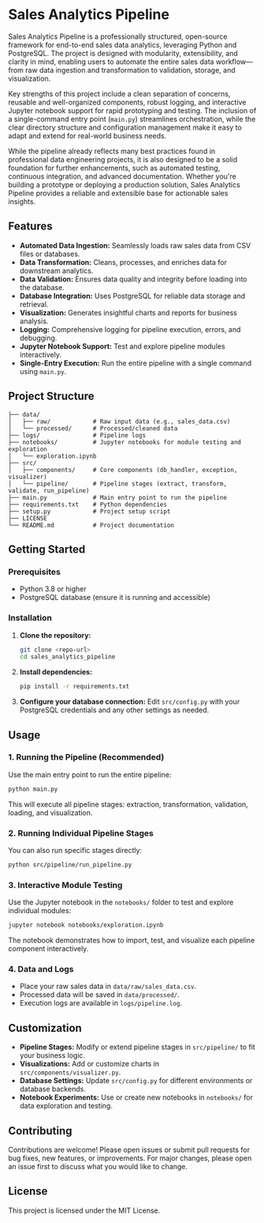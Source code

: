 
# Sales Analytics Pipeline

Sales Analytics Pipeline is a professionally structured, open-source framework for end-to-end sales data analytics, leveraging Python and PostgreSQL. The project is designed with modularity, extensibility, and clarity in mind, enabling users to automate the entire sales data workflow—from raw data ingestion and transformation to validation, storage, and visualization.

Key strengths of this project include a clean separation of concerns, reusable and well-organized components, robust logging, and interactive Jupyter notebook support for rapid prototyping and testing. The inclusion of a single-command entry point (`main.py`) streamlines orchestration, while the clear directory structure and configuration management make it easy to adapt and extend for real-world business needs.

While the pipeline already reflects many best practices found in professional data engineering projects, it is also designed to be a solid foundation for further enhancements, such as automated testing, continuous integration, and advanced documentation. Whether you're building a prototype or deploying a production solution, Sales Analytics Pipeline provides a reliable and extensible base for actionable sales insights.

## Features

- **Automated Data Ingestion:** Seamlessly loads raw sales data from CSV files or databases.
- **Data Transformation:** Cleans, processes, and enriches data for downstream analytics.
- **Data Validation:** Ensures data quality and integrity before loading into the database.
- **Database Integration:** Uses PostgreSQL for reliable data storage and retrieval.
- **Visualization:** Generates insightful charts and reports for business analysis.
- **Logging:** Comprehensive logging for pipeline execution, errors, and debugging.
- **Jupyter Notebook Support:** Test and explore pipeline modules interactively.
- **Single-Entry Execution:** Run the entire pipeline with a single command using `main.py`.

## Project Structure
```
├── data/
│   ├── raw/            # Raw input data (e.g., sales_data.csv)
│   └── processed/      # Processed/cleaned data
├── logs/               # Pipeline logs
├── notebooks/          # Jupyter notebooks for module testing and exploration
│   └── exploration.ipynb
├── src/
│   ├── components/     # Core components (db_handler, exception, visualizer)
│   └── pipeline/       # Pipeline stages (extract, transform, validate, run_pipeline)
├── main.py             # Main entry point to run the pipeline
├── requirements.txt    # Python dependencies
├── setup.py            # Project setup script
├── LICENSE
└── README.md           # Project documentation
```

## Getting Started

### Prerequisites

- Python 3.8 or higher
- PostgreSQL database (ensure it is running and accessible)

### Installation

1. **Clone the repository:**
   ```sh
   git clone <repo-url>
   cd sales_analytics_pipeline
   ```
2. **Install dependencies:**
   ```sh
   pip install -r requirements.txt
   ```
3. **Configure your database connection:**
   Edit `src/config.py` with your PostgreSQL credentials and any other settings as needed.

## Usage

### 1. Running the Pipeline (Recommended)

Use the main entry point to run the entire pipeline:
```sh
python main.py
```
This will execute all pipeline stages: extraction, transformation, validation, loading, and visualization.

### 2. Running Individual Pipeline Stages

You can also run specific stages directly:
```sh
python src/pipeline/run_pipeline.py
```

### 3. Interactive Module Testing

Use the Jupyter notebook in the `notebooks/` folder to test and explore individual modules:
```sh
jupyter notebook notebooks/exploration.ipynb
```
The notebook demonstrates how to import, test, and visualize each pipeline component interactively.

### 4. Data and Logs

- Place your raw sales data in `data/raw/sales_data.csv`.
- Processed data will be saved in `data/processed/`.
- Execution logs are available in `logs/pipeline.log`.

## Customization

- **Pipeline Stages:** Modify or extend pipeline stages in `src/pipeline/` to fit your business logic.
- **Visualizations:** Add or customize charts in `src/components/visualizer.py`.
- **Database Settings:** Update `src/config.py` for different environments or database backends.
- **Notebook Experiments:** Use or create new notebooks in `notebooks/` for data exploration and testing.

## Contributing

Contributions are welcome! Please open issues or submit pull requests for bug fixes, new features, or improvements. For major changes, please open an issue first to discuss what you would like to change.

## License

This project is licensed under the MIT License.
